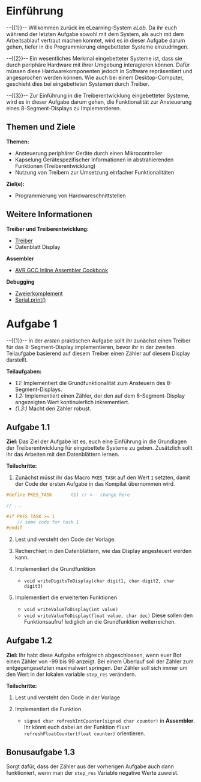 <!--

author:   Konstantin Kirchheim

email:    konstantin.kirchheim@ovgu.de

version:  1.0.0

language: de_DE

narator:  Deutsch Female

-->

# Einführung

--{{1}}--
Willkommen zurück im eLearning-System *eLab*. Da ihr euch während der letzten Aufgabe sowohl mit dem System, als auch mit dem Arbeitsablauf vertraut machen konntet, wird es in dieser Aufgabe darum gehen, tiefer in die Programmierung eingebetteter Systeme einzudringen. 

--{{2}}--
Ein wesentliches Merkmal eingebetteter Systeme ist, dass sie durch periphäre Hardware mit ihrer Umgebung interagieren können. Dafür müssen diese Hardwarekomponenten jedoch in Software repräsentiert und angesprochen werden können. Wie auch bei einem Desktop-Computer, geschieht dies bei eingebetteten Systemen durch Treiber.

--{{3}}--
Zur Einführung in die Treiberentwicklung eingebetteter Systeme, wird es in dieser Aufgabe darum gehen, die Funktionalität zur Ansteuerung eines 8-Segment-Displays zu Implementieren.


## Themen und Ziele

**Themen:**

* Ansteuerung periphärer Geräte durch einen Mikrocontroller
* Kapselung Gerätespezifischer Informationen in abstrahierenden Funktionen (Treiberentwicklung)
* Nutzung von Treibern zur Umsetzung einfacher Funktionalitäten

**Ziel(e):**

* Programmierung von Hardwareschnittstellen


## Weitere Informationen

**Treiber und Treiberentwicklung:**

* [Treiber](https://en.wikipedia.org/wiki/Device_driver)
* Datenblatt Display



**Assembler**
* [AVR GCC Inline Assembler Cookbook](http://www.nongnu.org/avr-libc/user-manual/inline_asm.html)

**Debugging**
* [Zweierkomplement](https://de.wikipedia.org/wiki/Zweierkomplement)
* [Serial.print()](https://www.arduino.cc/en/Serial/Print)


# Aufgabe 1

--{{1}}--
In der *ersten* praktischen Aufgabe sollt ihr zunächst einen Treiber für das 8-Segment-Display implementieren, bevor ihr in der zweiten Teilaufgabe basierend auf diesem Treiber einen Zähler auf diesem Display darstellt. 

**Teilaufgaben:**

* *1.1:* Implementiert die Grundfunktionalität zum Ansteuern des 8-Segment-Displays.
* *1.2:* Implementiert einen Zähler, der den auf dem 8-Segment-Display angezeigten Wert kontinuierlich inkrementiert.
* *(1.3:)* Macht den Zähler robust.


## Aufgabe 1.1 

**Ziel:**
Das Ziel der Aufgabe ist es, euch eine Einführung in die Grundlagen der Treiberentwicklung für eingebettete Systeme zu geben. Zusätzlich sollt ihr das Arbeiten mit den Datenblättern lernen.


**Teilschritte:**

1. Zunächst müsst ihr das Macro `PKES_TASK` auf den Wert `1` setzten, damit der Code der ersten Aufgabe in das Kompilat übernommen wird.
``` c
#define PKES_TASK		(1) // <-- change here 

// ... 

#if PKES_TASK >= 1
	// some code for task 1 
#endif 
```
2. Lest und versteht den Code der Vorlage. 

3. Recherchiert in den Datenblättern, wie das Display angesteuert werden kann.

4. Implementiert die Grundfunktion
   * `void writeDigitsToDisplay(char digit1, char digit2, char digit3)` 

5. Implementiert die erweiterten Funktionen  
   * `void writeValueToDisplay(int value)` 
   * `void writeValueToDisplay(float value, char dec)`
   Diese sollen  den Funktionsaufruf lediglich an die Grundfunktion weiterreichen. 









## Aufgabe 1.2 

**Ziel:**
Ihr habt diese Aufgabe erfolgreich abgeschlossen, wenn euer Bot einen Zähler von -99 bis 99 anzeigt. Bei einem Überlauf soll der Zähler zum entgegengesetzten maximalwert springen. Der Zähler soll sich immer um den Wert in der lokalen variable `step_res` verändern. 


**Teilschritte:**

1. Lest und versteht den Code in der Vorlage 

2. Implementiert die Funktion 
   * `signed char refreshIntCounter(signed char counter)`
   in **Assembler**. 
   Ihr könnt euch dabei an der Funktion `float refreshFloatCounter(float counter)` orientieren. 




## Bonusaufgabe 1.3

Sorgt dafür, dass der Zähler aus der vorherigen Aufgabe auch dann funktioniert, wenn man der  `step_res` Variable negative Werte zuweist.  



